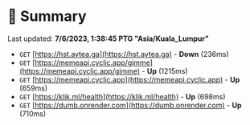 # 📖 Summary
Last updated: **7/6/2023, 1:38:45 PTG "Asia/Kuala_Lumpur"**

- `GET` [https://hst.aytea.ga](https://hst.aytea.ga) - **Down** (236ms)
- `GET` [https://memeapi.cyclic.app/gimme](https://memeapi.cyclic.app/gimme) - **Up** (1215ms)
- `GET` [https://memeapi.cyclic.app](https://memeapi.cyclic.app) - **Up** (659ms)
- `GET` [https://klik.ml/health](https://klik.ml/health) - **Up** (698ms)
- `GET` [https://dumb.onrender.com](https://dumb.onrender.com) - **Up** (710ms)
